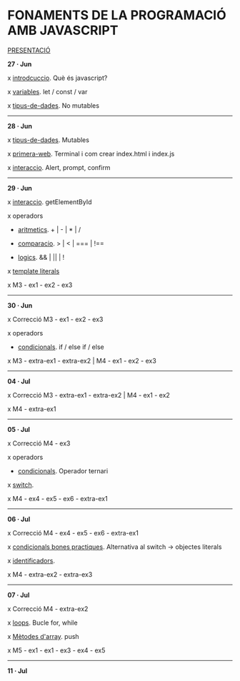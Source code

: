 # FONAMENTS DE LA PROGRAMACIÓ AMB JAVASCRIPT

[PRESENTACIÓ](./presentacio/presentacio.md)

**27 · Jun**

x [introdcuccio](./introduccio/introduccio.md). Què és javascript?

x [variables](./variables/variables.md). let / const / var

x [tipus-de-dades](./tipus-de-dades/tipus-de-dades.md). No mutables

--------

**28 · Jun**

x [tipus-de-dades](./tipus-de-dades/tipus-de-dades.md). Mutables

x [primera-web](./primera-web/primera-web.md). Terminal i com crear index.html i index.js

x [interaccio](./interaccio/interaccio.md). Alert, prompt, confirm

--------

**29 · Jun**


x [interaccio](./interaccio/interaccio.md). getElementById

x operadors

- [aritmetics](./operadors/aritmetics.md). + | - | * | /

- [comparacio](./operadors/comparacio.md). > | < | === | !==

- [logics](./operadors/logics.md). && | || | !

x [template literals](./template-literals/template-literals.md)

x M3 - ex1 - ex2 - ex3

--------

**30 · Jun**

x Correcció M3 - ex1 - ex2 - ex3

x operadors

- [condicionals](./operadors/condicionals.md). if / else if / else


x M3 - extra-ex1 - extra-ex2 | M4 - ex1 - ex2 - ex3


--------

**04 · Jul**

x Correcció M3 - extra-ex1 - extra-ex2 | M4 - ex1 - ex2

x M4 - extra-ex1

--------

**05 · Jul**

x Correcció M4 - ex3

x operadors

- [condicionals](./operadors/condicionals.md). Operador ternari

x [switch](./operadors/switch.md).

x M4 - ex4 - ex5 - ex6 - extra-ex1

--------

**06 · Jul**

x Correcció M4 - ex4 - ex5 - ex6 - extra-ex1

x [condicionals bones practiques](./condicionals-bones-practiques/condicionals-bones-practiques.md). Alternativa al switch -> objectes literals

x [identificadors](./identificadors/identificadors.md).

x M4 - extra-ex2 - extra-ex3

--------

**07 · Jul**

x Correcció M4 - extra-ex2

x [loops](./loops/loops.md). Bucle for, while

x [Mètodes d'array](./metodes-array/metodes-array.md). push

x M5 - ex1 - ex1 - ex3 - ex4 - ex5

--------

**11 · Jul**
